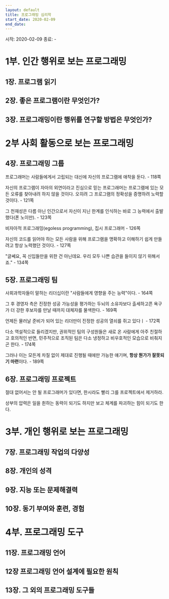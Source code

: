 ```yaml
---
layout: default
title: 프로그래밍 심리학 
start_date: 2020-02-09
end_date:
---
```

시작: 2020-02-09
종료: - 

# 1부. 인간 행위로 보는 프로그래밍

## 1장. 프로그램 읽기

## 2장. 좋은 프로그램이란 무엇인가?

## 3장. 프로그래밍이란 행위를 연구할 방법은 무엇인가?

# 2부 사회 활동으로 보는 프로그래밍 

## 4장. 프로그래밍 그룹

프로그래머는 사람들에게서 고립되는 대신에 자신의 프로그램에 애착을 둔다. - 118쪽

자신의 프로그램이 자아의 외연이라고 진심으로 믿는 프로그래머는 프로그램에 있는 모든 오류를 찾아내려 하지 않을 것이다. 오히려 그 프로그램의 정확성을 증명하려 노력할 것이다. - 121쪽

그 천재성은 다름 아닌 인간으로서 자신이 지닌 한계를 인식하는 바로 그 능력에서 출발했다(폰 노이만). - 123쪽

비자아적 프로그래밍(egoless programming), 집시 프로그래머  - 126쪽

자신의 코드를 읽어야 하는 모든 사람을 위해 프로그램을 명확하고 이해하기 쉽게 만들려고 항상 노력했던 것이다. - 127쪽 

"글쎄요, 꼭 신입들만을 위한 건 아닌데요. 우리 모두 나쁜 습관을 들이지 않기 위해서죠." - 134쪽

## 5장. 프로그래밍 팀 

사회과학자들이 말하는 리더십이란 "사람들에게 영향을 주는 능력"이다. - 164쪽 

그 후 경영자 측은 진정한 성공 가능성을 평가하는 두뇌의 소유자보다 출세하고픈 욕구가 더 강한 후보자를 만날 때까지 대체자를 물색한다. - 169쪽 

언제든 물러날 준비가 되어 있는 리더만이 진정한 성공의 열쇠를 쥐고 있다ㅣ - 172쪽 

다소 역설적으로 들리겠지만, 권위적인 팀의 구성원들은 새로 온 사람에게 아주 친절하고 호의적인 반면, 민주적으로 조직된 팀은 다소 냉정하고 비우호적인 모습으로 비춰지곤 한다. - 174쪽 

그러나 이는 모든게 차질 없이 제대로 진행될 때에만 가능한 얘기며, **항상 뭔가가 잘못되기 마련**이다. - 189쪽

## 6장. 프로그래밍 프로젝트

절대 없어서는 안 될 프로그래머가 있다면, 한시라도 빨리 그를 프로젝트에서 제거하라.

상부의 압력은 일을 췬하는 동력이 되기도 하지만 보고 체계를 파괴하는 힘이 되기도 한다.

# 3부. 개인 행위로 보는 프로그래밍 

## 7장. 프로그래밍 작업의 다양성

## 8장. 개인의 성격

## 9장. 지능 또는 문제해결력 

## 10장. 동기 부여와 훈련, 경험

# 4부. 프로그래밍 도구 

## 11장. 프로그래밍 언어

## 12장 프로그래밍 언어 설계에 필요한 원칙

## 13장. 그 외의 프로그래밍 도구들